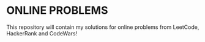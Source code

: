 # ONLINE PROBLEMS

This repository will contain my solutions for online problems from LeetCode, HackerRank and CodeWars!
 
